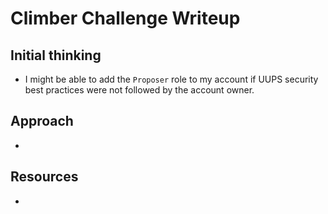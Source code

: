 # Climber Challenge Writeup

## Initial thinking
- I might be able to add the `Proposer` role to my account if UUPS security best practices were not followed by the account owner.

## Approach
- 

## Resources
- 
